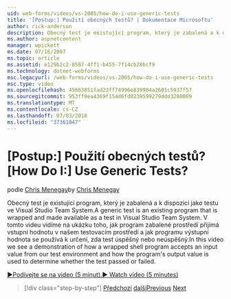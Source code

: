 ```yaml
---
uid: web-forms/videos/vs-2005/how-do-i-use-generic-tests
title: '[Postup:] Použití obecných testů? | Dokumentace Microsoftu'
author: rick-anderson
description: Obecný test je existující program, který je zabalená a k dispozici jako testu ve Visual Studio Team System. V tomto videu jsme vidět ukázku toho, jak...
ms.author: aspnetcontent
manager: wpickett
ms.date: 07/16/2007
ms.topic: article
ms.assetid: e129b2c2-8587-4ff1-b455-7f14cb28bcf9
ms.technology: dotnet-webforms
msc.legacyurl: /web-forms/videos/vs-2005/how-do-i-use-generic-tests
msc.type: video
ms.openlocfilehash: 45663851fad23ff74996e839904a2601c5937f57
ms.sourcegitcommit: 953ff9ea4369f154d6fd0239599279ddd3280009
ms.translationtype: MT
ms.contentlocale: cs-CZ
ms.lasthandoff: 07/03/2018
ms.locfileid: "37361847"
---
```

<a name="how-do-i-use-generic-tests"></a><span data-ttu-id="d05c6-105">[Postup:] Použití obecných testů?</span><span class="sxs-lookup"><span data-stu-id="d05c6-105">[How Do I:] Use Generic Tests?</span></span>
====================
<span data-ttu-id="d05c6-106">podle [Chris Menegay](https://twitter.com/CMenegay)</span><span class="sxs-lookup"><span data-stu-id="d05c6-106">by [Chris Menegay](https://twitter.com/CMenegay)</span></span>

<span data-ttu-id="d05c6-107">Obecný test je existující program, který je zabalená a k dispozici jako testu ve Visual Studio Team System.</span><span class="sxs-lookup"><span data-stu-id="d05c6-107">A generic test is an existing program that is wrapped and made available as a test in Visual Studio Team System.</span></span> <span data-ttu-id="d05c6-108">V tomto videu vidíme na ukázku toho, jak program zabalené prostředí přijímá vstupní hodnotu v našem testovacím prostředí a jak programu výstupní hodnota se používá k určení, zda test úspěšný nebo neúspěšný.</span><span class="sxs-lookup"><span data-stu-id="d05c6-108">In this video we see a demonstration of how a wrapped shell program accepts an input value from our test environment and how the program's output value is used to determine whether the test passed or failed.</span></span>

[<span data-ttu-id="d05c6-109">&#9654;Podívejte se na video (5 minut).</span><span class="sxs-lookup"><span data-stu-id="d05c6-109">&#9654; Watch video (5 minutes)</span></span>](https://channel9.msdn.com/Blogs/ASP-NET-Site-Videos/how-do-i-use-generic-tests)

> [!div class="step-by-step"]
> <span data-ttu-id="d05c6-110">[Předchozí](how-do-i-enforce-coding-standards-with-code-analysis.md)
> [další](how-do-i-publish-and-analyze-test-results.md)</span><span class="sxs-lookup"><span data-stu-id="d05c6-110">[Previous](how-do-i-enforce-coding-standards-with-code-analysis.md)
[Next](how-do-i-publish-and-analyze-test-results.md)</span></span>
